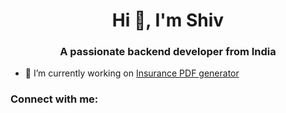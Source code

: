 <h1 align="center">Hi 👋, I'm Shiv</h1>
<h3 align="center">A passionate backend developer from India</h3>

- 🔭 I’m currently working on [Insurance PDF generator](https://github.com/svmmalviya/InsurancePDF.git)

<h3 align="left">Connect with me:</h3>
<p align="left">
</p>
